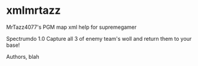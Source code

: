 xmlmrtazz
=========

MrTazz4077's PGM map xml help for supremegamer

Spectrumdo
1.0
Capture all 3 of enemy team's woll and return them to your base!

Authors, blah
